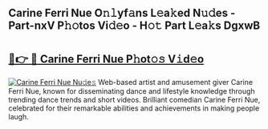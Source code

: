 ## Carine Ferri Nue O𝚗𝚕yf𝚊ns L𝚎a𝚔ed N𝚞𝚍es - Part-nxV P𝚑𝚘tos Vi𝚍𝚎o - H𝚘𝚝 Part L𝚎a𝚔s DgxwB

# <h2><a href="http://kfbimtg.oniu.top/?m=Carine+Ferri+Nue">🔗👉 🔴 Carine Ferri Nue P𝚑ot𝚘𝚜 V𝚒d𝚎o</a></h2>

[![Carine Ferri Nue Nu𝚍e𝚜](https://i.imgur.com/0qMVB7G.gif)](http://kfbimtg.oniu.top/?m=Carine+Ferri+Nue)
Web-based artist and amusement giver Carine Ferri Nue, known for disseminating dance and lifestyle knowledge through trending dance trends and short videos. Brilliant comedian Carine Ferri Nue, celebrated for their remarkable abilities and achievements in making people laugh.  
